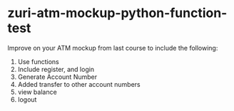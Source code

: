 # zuri-atm-mockup-python-function-test
Improve on your ATM mockup from last course to include the following:     
1. Use functions  
2. Include register, and login  
3. Generate Account Number  
4. Added transfer to other account numbers
5. view balance
6. logout
